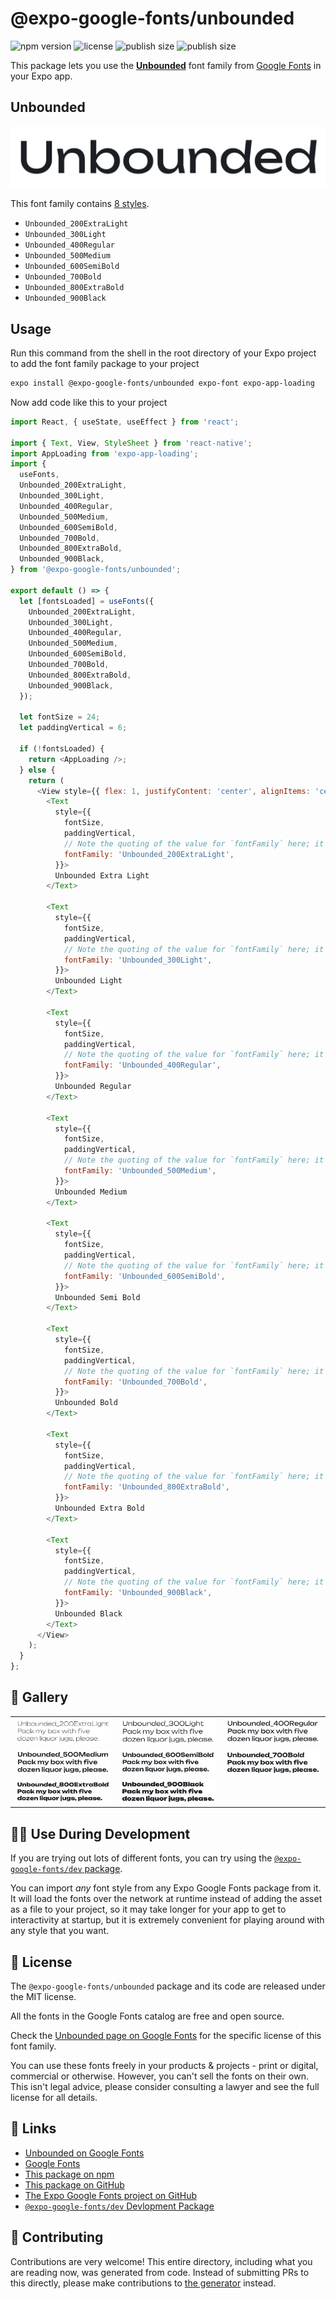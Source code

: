 # @expo-google-fonts/unbounded

![npm version](https://flat.badgen.net/npm/v/@expo-google-fonts/unbounded)
![license](https://flat.badgen.net/github/license/expo/google-fonts)
![publish size](https://flat.badgen.net/packagephobia/install/@expo-google-fonts/unbounded)
![publish size](https://flat.badgen.net/packagephobia/publish/@expo-google-fonts/unbounded)

This package lets you use the [**Unbounded**](https://fonts.google.com/specimen/Unbounded) font family from [Google Fonts](https://fonts.google.com/) in your Expo app.

## Unbounded

![Unbounded](./font-family.png)

This font family contains [8 styles](#-gallery).

- `Unbounded_200ExtraLight`
- `Unbounded_300Light`
- `Unbounded_400Regular`
- `Unbounded_500Medium`
- `Unbounded_600SemiBold`
- `Unbounded_700Bold`
- `Unbounded_800ExtraBold`
- `Unbounded_900Black`

## Usage

Run this command from the shell in the root directory of your Expo project to add the font family package to your project
```sh
expo install @expo-google-fonts/unbounded expo-font expo-app-loading
```

Now add code like this to your project
```js
import React, { useState, useEffect } from 'react';

import { Text, View, StyleSheet } from 'react-native';
import AppLoading from 'expo-app-loading';
import {
  useFonts,
  Unbounded_200ExtraLight,
  Unbounded_300Light,
  Unbounded_400Regular,
  Unbounded_500Medium,
  Unbounded_600SemiBold,
  Unbounded_700Bold,
  Unbounded_800ExtraBold,
  Unbounded_900Black,
} from '@expo-google-fonts/unbounded';

export default () => {
  let [fontsLoaded] = useFonts({
    Unbounded_200ExtraLight,
    Unbounded_300Light,
    Unbounded_400Regular,
    Unbounded_500Medium,
    Unbounded_600SemiBold,
    Unbounded_700Bold,
    Unbounded_800ExtraBold,
    Unbounded_900Black,
  });

  let fontSize = 24;
  let paddingVertical = 6;

  if (!fontsLoaded) {
    return <AppLoading />;
  } else {
    return (
      <View style={{ flex: 1, justifyContent: 'center', alignItems: 'center' }}>
        <Text
          style={{
            fontSize,
            paddingVertical,
            // Note the quoting of the value for `fontFamily` here; it expects a string!
            fontFamily: 'Unbounded_200ExtraLight',
          }}>
          Unbounded Extra Light
        </Text>

        <Text
          style={{
            fontSize,
            paddingVertical,
            // Note the quoting of the value for `fontFamily` here; it expects a string!
            fontFamily: 'Unbounded_300Light',
          }}>
          Unbounded Light
        </Text>

        <Text
          style={{
            fontSize,
            paddingVertical,
            // Note the quoting of the value for `fontFamily` here; it expects a string!
            fontFamily: 'Unbounded_400Regular',
          }}>
          Unbounded Regular
        </Text>

        <Text
          style={{
            fontSize,
            paddingVertical,
            // Note the quoting of the value for `fontFamily` here; it expects a string!
            fontFamily: 'Unbounded_500Medium',
          }}>
          Unbounded Medium
        </Text>

        <Text
          style={{
            fontSize,
            paddingVertical,
            // Note the quoting of the value for `fontFamily` here; it expects a string!
            fontFamily: 'Unbounded_600SemiBold',
          }}>
          Unbounded Semi Bold
        </Text>

        <Text
          style={{
            fontSize,
            paddingVertical,
            // Note the quoting of the value for `fontFamily` here; it expects a string!
            fontFamily: 'Unbounded_700Bold',
          }}>
          Unbounded Bold
        </Text>

        <Text
          style={{
            fontSize,
            paddingVertical,
            // Note the quoting of the value for `fontFamily` here; it expects a string!
            fontFamily: 'Unbounded_800ExtraBold',
          }}>
          Unbounded Extra Bold
        </Text>

        <Text
          style={{
            fontSize,
            paddingVertical,
            // Note the quoting of the value for `fontFamily` here; it expects a string!
            fontFamily: 'Unbounded_900Black',
          }}>
          Unbounded Black
        </Text>
      </View>
    );
  }
};

```

## 🔡 Gallery


||||
|-|-|-|
|![Unbounded_200ExtraLight](./Unbounded_200ExtraLight.ttf.png)|![Unbounded_300Light](./Unbounded_300Light.ttf.png)|![Unbounded_400Regular](./Unbounded_400Regular.ttf.png)||
|![Unbounded_500Medium](./Unbounded_500Medium.ttf.png)|![Unbounded_600SemiBold](./Unbounded_600SemiBold.ttf.png)|![Unbounded_700Bold](./Unbounded_700Bold.ttf.png)||
|![Unbounded_800ExtraBold](./Unbounded_800ExtraBold.ttf.png)|![Unbounded_900Black](./Unbounded_900Black.ttf.png)|||


## 👩‍💻 Use During Development

If you are trying out lots of different fonts, you can try using the [`@expo-google-fonts/dev` package](https://github.com/expo/google-fonts/tree/master/font-packages/dev#readme).

You can import *any* font style from any Expo Google Fonts package from it. It will load the fonts
over the network at runtime instead of adding the asset as a file to your project, so it may take longer
for your app to get to interactivity at startup, but it is extremely convenient
for playing around with any style that you want.

## 📖 License

The `@expo-google-fonts/unbounded` package and its code are released under the MIT license.

All the fonts in the Google Fonts catalog are free and open source.

Check the [Unbounded page on Google Fonts](https://fonts.google.com/specimen/Unbounded) for the specific license of this font family.

You can use these fonts freely in your products & projects - print or digital, commercial or otherwise. However, you can't sell the fonts on their own. This isn't legal advice, please consider consulting a lawyer and see the full license for all details.

## 🔗 Links

- [Unbounded on Google Fonts](https://fonts.google.com/specimen/Unbounded)
- [Google Fonts](https://fonts.google.com/)
- [This package on npm](https://www.npmjs.com/package/@expo-google-fonts/unbounded)
- [This package on GitHub](https://github.com/expo/google-fonts/tree/master/font-packages/unbounded)
- [The Expo Google Fonts project on GitHub](https://github.com/expo/google-fonts)
- [`@expo-google-fonts/dev` Devlopment Package](https://github.com/expo/google-fonts/tree/master/font-packages/dev)

## 🤝 Contributing

Contributions are very welcome! This entire directory, including what you are reading now, was generated from code. Instead of submitting PRs to this directly, please make contributions to [the generator](https://github.com/expo/google-fonts/tree/master/packages/generator) instead.
